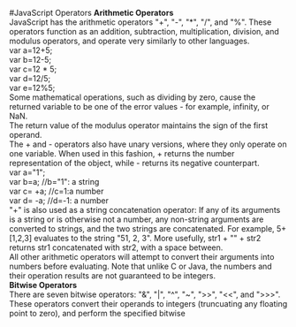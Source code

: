 #JavaScript Operators
<b>Arithmetic Operators</b><br>
JavaScript has the arithmetic operators "+", "-", "*", "/", and "%". These operators function as an addition, subtraction, multiplication, division, and modulus operators, and operate very similarly to other languages. <br>
var a=12+5; <br>
var b=12-5; <br>
var c=12 * 5; <br>
var d=12/5; <br>
var e=12%5; <br>
Some mathematical operations, such as dividing by zero, cause the returned variable to be one of the error values - for
example, infinity, or NaN. <br>
The return value of the modulus operator maintains the sign of the first operand. <br>
The + and - operators also have unary versions, where they only operate on one variable. When used in this fashion, + returns
the number representation of the object, while - returns its negative counterpart. <br>
var a="1"; <br>
var b=a; //b="1": a string <br>
var c= +a; //c=1:a number <br>
var d= -a; //d=-1: a number <br>
"+" is also used as a string concatenation operator: If any of its arguments is a string or is otherwise not a number, any non-string arguments are converted to strings, and the two strings are concatenated. For example, 5+[1,2,3] evaluates to the
string "51, 2, 3". More usefully, str1 + "" + str2 returns str1 concatenated with str2, with a space between. <br>
All other arithmetic operators will attempt to convert their arguments into numbers before evaluating. Note that unlike C or
Java, the numbers and their operation results are not guaranteed to be integers. <br>
<b>Bitwise Operators</b> <br>
There are seven bitwise operators: "&", "|", "^", "~", ">>", "<<", and ">>>". <br>
These operators convert their operands to integers (truncuating any floating point to zero), and perform the specified bitwise

